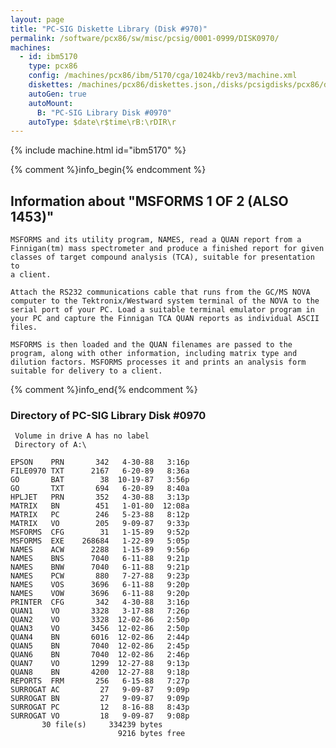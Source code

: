 ```yaml
---
layout: page
title: "PC-SIG Diskette Library (Disk #970)"
permalink: /software/pcx86/sw/misc/pcsig/0001-0999/DISK0970/
machines:
  - id: ibm5170
    type: pcx86
    config: /machines/pcx86/ibm/5170/cga/1024kb/rev3/machine.xml
    diskettes: /machines/pcx86/diskettes.json,/disks/pcsigdisks/pcx86/diskettes.json
    autoGen: true
    autoMount:
      B: "PC-SIG Library Disk #0970"
    autoType: $date\r$time\rB:\rDIR\r
---
```


{% include machine.html id="ibm5170" %}

{% comment %}info_begin{% endcomment %}

## Information about "MSFORMS 1 OF 2 (ALSO 1453)"

    MSFORMS and its utility program, NAMES, read a QUAN report from a
    Finnigan(tm) mass spectrometer and produce a finished report for given
    classes of target compound analysis (TCA), suitable for presentation to
    a client.
    
    Attach the RS232 communications cable that runs from the GC/MS NOVA
    computer to the Tektronix/Westward system terminal of the NOVA to the
    serial port of your PC. Load a suitable terminal emulator program in
    your PC and capture the Finnigan TCA QUAN reports as individual ASCII
    files.
    
    MSFORMS is then loaded and the QUAN filenames are passed to the
    program, along with other information, including matrix type and
    dilution factors. MSFORMS processes it and prints an analysis form
    suitable for delivery to a client.
{% comment %}info_end{% endcomment %}


### Directory of PC-SIG Library Disk #0970

     Volume in drive A has no label
     Directory of A:\

    EPSON    PRN       342   4-30-88   3:16p
    FILE0970 TXT      2167   6-20-89   8:36a
    GO       BAT        38  10-19-87   3:56p
    GO       TXT       694   6-20-89   8:40a
    HPLJET   PRN       352   4-30-88   3:13p
    MATRIX   BN        451   1-01-80  12:08a
    MATRIX   PC        246   5-23-88   8:12p
    MATRIX   VO        205   9-09-87   9:33p
    MSFORMS  CFG        31   1-15-89   9:52p
    MSFORMS  EXE    268684   1-22-89   5:05p
    NAMES    ACW      2288   1-15-89   9:56p
    NAMES    BNS      7040   6-11-88   9:21p
    NAMES    BNW      7040   6-11-88   9:21p
    NAMES    PCW       880   7-27-88   9:23p
    NAMES    VOS      3696   6-11-88   9:20p
    NAMES    VOW      3696   6-11-88   9:20p
    PRINTER  CFG       342   4-30-88   3:16p
    QUAN1    VO       3328   3-17-88   7:26p
    QUAN2    VO       3328  12-02-86   2:50p
    QUAN3    VO       3456  12-02-86   2:50p
    QUAN4    BN       6016  12-02-86   2:44p
    QUAN5    BN       7040  12-02-86   2:45p
    QUAN6    BN       7040  12-02-86   2:46p
    QUAN7    VO       1299  12-27-88   9:13p
    QUAN8    BN       4200  12-27-88   9:18p
    REPORTS  FRM       256   6-15-88   7:27p
    SURROGAT AC         27   9-09-87   9:09p
    SURROGAT BN         27   9-09-87   9:09p
    SURROGAT PC         12   8-16-88   8:43p
    SURROGAT VO         18   9-09-87   9:08p
           30 file(s)     334239 bytes
                            9216 bytes free
